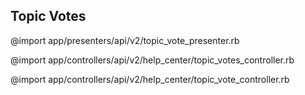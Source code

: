 ## Topic Votes

@import app/presenters/api/v2/topic_vote_presenter.rb

@import app/controllers/api/v2/help_center/topic_votes_controller.rb

@import app/controllers/api/v2/help_center/topic_vote_controller.rb
